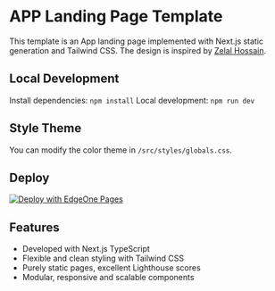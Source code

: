 # APP Landing Page Template
This template is an App landing page implemented with Next.js static generation and Tailwind CSS. The design is inspired by [Zelal Hossain](https://www.figma.com/community/file/995026220622307527).

## Local Development
Install dependencies: `npm install`
Local development: `npm run dev`

## Style Theme
You can modify the color theme in `/src/styles/globals.css`.

## Deploy
[![Deploy with EdgeOne Pages](https://cdnstatic.tencentcs.com/edgeone/pages/deploy.svg)](https://console.tencentcloud.com/edgeone/pages/new?template=app-landing-page)

## Features
- Developed with Next.js TypeScript
- Flexible and clean styling with Tailwind CSS
- Purely static pages, excellent Lighthouse scores
- Modular, responsive and scalable components
